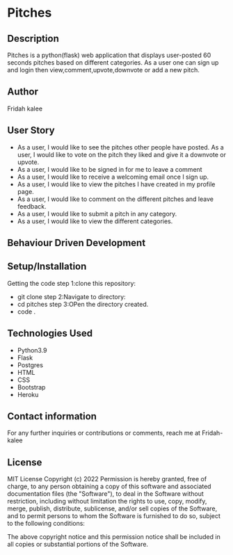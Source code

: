 # Pitches
## Description
Pitches is a python(flask) web application that displays user-posted 60 seconds pitches based on different categories. As a user one can sign up and login then view,comment,upvote,downvote or add a new pitch.
## Author
Fridah kalee
## User Story
* As a user, I would like to see the pitches other people have posted.
As a user, I would like to vote on the pitch they liked and give it a downvote or upvote.
* As a user, I would like to be signed in for me to leave a comment
* As a user, I would like to receive a welcoming email once I sign up.
* As a user, I would like to view the pitches I have created in my profile page.
* As a user, I would like to comment on the different pitches and leave feedback.
* As a user, I would like to submit a pitch in any category.
* As a user, I would like to view the different categories.
## Behaviour Driven Development

## Setup/Installation
Getting the code
step 1:clone this repository:
   * git clone
step 2:Navigate to directory:
   * cd pitches
step 3:OPen the directory created.
   * code .

## Technologies Used
* Python3.9
* Flask
* Postgres
* HTML
* CSS
* Bootstrap
* Heroku
## Contact information
For any further inquiries or contributions or comments, reach me at Fridah-kalee
## License
MIT License
Copyright (c) 2022
Permission is hereby granted, free of charge, to any person obtaining a copy of this software and associated documentation files (the "Software"), to deal in the Software without restriction, including without limitation the rights to use, copy, modify, merge, publish, distribute, sublicense, and/or sell copies of the Software, and to permit persons to whom the Software is furnished to do so, subject to the following conditions:

The above copyright notice and this permission notice shall be included in all copies or substantial portions of the Software.
     

